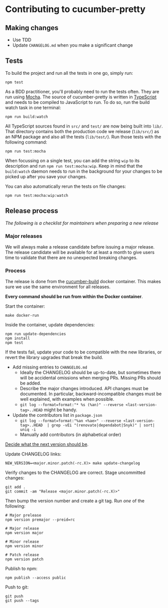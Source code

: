 # Contributing to cucumber-pretty

## Making changes

* Use TDD
* Update `CHANGELOG.md` when you make a significant change

## Tests

To build the project and run all the tests in one go, simply run:

    npm test

As a BDD practitioner, you'll probably need to run the tests often. They are run using [Mocha](https://mochajs.org/). The source of cucumber-pretty is written in [TypeScript](https://typescriptlang.org/) and needs to be compiled to JavaScript to run. To do so, run the build watch task in one terminal:

    npm run build:watch

All TypeScript sources found in `src/` and `test/` are now being built into `lib/`. That directory contains both the production code we release (`lib/src/`) as an NPM package and also all the tests (`lib/test/`). Run those tests with the following command:

    npm run test:mocha

When focussing on a single test, you can add the string `wip` to its description and run `npm run test:mocha:wip`. Keep in mind that the `build:watch` daemon needs to run in the background for your changes to be picked up after you save your changes.

You can also automatically rerun the tests on file changes:

    npm run test:mocha:wip:watch

## Release process

_The following is a checklist for maintainers when preparing a new release_

### Major releases

We will always make a release candidate before issuing a major release. The release candidate will be available for at least a month to give users
time to validate that there are no unexpected breaking changes.

### Process

The release is done from the [cucumber-build](https://github.com/cucumber/cucumber-build/) docker container. This makes
sure we use the same environment for all releases.

**Every command should be run from within the Docker container**.

Start the container:

    make docker-run

Inside the container, update dependencies:

    npm run update-dependencies
    npm install
    npm test

If the tests fail, update your code to be compatible with the new libraries, or revert the library upgrades that break the build.

* Add missing entries to `CHANGELOG.md`
  * Ideally the CHANGELOG should be up-to-date, but sometimes there will be accidental omissions when merging PRs. Missing PRs should be added.
  * Describe the major changes introduced. API changes must be documented. In particular, backward-incompatible changes must be well explained, with examples when possible.
  * `git log --format=format:"* %s (%an)" --reverse <last-version-tag>..HEAD` might be handy.
* Update the contributors list in `package.json`
  * `git log --format=format:"%an <%ae>" --reverse <last-version-tag>..HEAD  | grep -vEi "(renovate|dependabot|Snyk)" | sort| uniq -i`
  * Manually add contributors (in alphabetical order)

[Decide what the next version should be](https://github.com/cucumber/cucumber/blob/master/RELEASE_PROCESS.md#decide-what-the-next-version-should-be).

Update CHANGELOG links:

    NEW_VERSION=<major.minor.patch(-rc.X)> make update-changelog

Verify changes to the CHANGELOG are correct. Stage uncommitted changes:

    git add .
    git commit -am "Release <major.minor.patch(-rc.X)>"

Then bump the version number and create a git tag. Run *one* of the following:

    # Major prelease
    npm version premajor --preid=rc

    # Major release
    npm version major

    # Minor release
    npm version minor

    # Patch release
    npm version patch

Publish to npm:

    npm publish --access public

Push to git:

    git push
    git push --tags